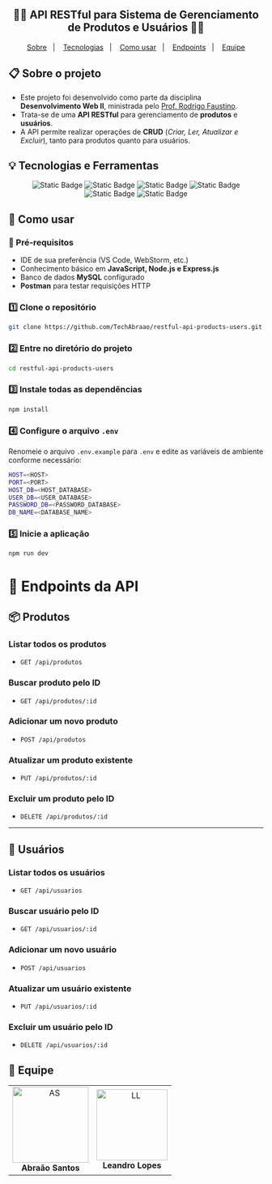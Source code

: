 <h2 align="center"> 👨‍💻 API RESTful para Sistema de Gerenciamento de Produtos e Usuários 👨‍💻 </h2>
<p align="center">
  <a href="#">Sobre</a>&nbsp;&nbsp;&nbsp;|&nbsp;&nbsp;&nbsp;
  <a href="#">Tecnologias</a>&nbsp;&nbsp;&nbsp;|&nbsp;&nbsp;&nbsp;
  <a href="#">Como usar</a>&nbsp;&nbsp;&nbsp;|&nbsp;&nbsp;&nbsp;
  <a href="#">Endpoints</a>&nbsp;&nbsp;&nbsp;|&nbsp;&nbsp;&nbsp;
  <a href="#">Equipe</a>
</p>

## 📋 Sobre o projeto
- Este projeto foi desenvolvido como parte da disciplina **Desenvolvimento Web II**, ministrada pelo <a href="https://github.com/faustinopsy">Prof. Rodrigo Faustino</a>.
- Trata-se de uma **API RESTful** para gerenciamento de **produtos** e **usuários**.
- A API permite realizar operações de **CRUD** (*Criar, Ler, Atualizar e Excluir*), tanto para produtos quanto para usuários.

## 💡 Tecnologias e Ferramentas

<div align="center">
  <img alt="Static Badge" src="https://img.shields.io/badge/JavaScript-black?style=for-the-badge&logo=JavaScript&logoSize=60"> 
  <img alt="Static Badge" src="https://img.shields.io/badge/Node.js-black?style=for-the-badge&logo=node.js&logoSize=60"> 
  <img alt="Static Badge" src="https://img.shields.io/badge/Express.js-black?style=for-the-badge&logo=Express&logoSize=60"> 
  <img alt="Static Badge" src="https://img.shields.io/badge/Nodemon-black?style=for-the-badge&logo=Nodemon&logoSize=60"> 
  <img alt="Static Badge" src="https://img.shields.io/badge/MySQL-black?style=for-the-badge&logo=mysql&logoSize=60">
  <img alt="Static Badge" src="https://img.shields.io/badge/Postman-black?style=for-the-badge&logo=postman&logoSize=60">
</div>

## 📌 Como usar

### 🔧 Pré-requisitos

- IDE de sua preferência (VS Code, WebStorm, etc.)  
- Conhecimento básico em **JavaScript, Node.js e Express.js**  
- Banco de dados **MySQL** configurado  
- **Postman** para testar requisições HTTP  

### 1️⃣ Clone o repositório

```bash
git clone https://github.com/TechAbraao/restful-api-products-users.git
```

### 2️⃣ Entre no diretório do projeto

```bash
cd restful-api-products-users
```

### 3️⃣ Instale todas as dependências

```bash
npm install
```

### 4️⃣ Configure o arquivo `.env`
Renomeie o arquivo `.env.example` para `.env` e edite as variáveis de ambiente conforme necessário:

```bash
HOST=<HOST>
PORT=<PORT>
HOST_DB=<HOST_DATABASE>
USER_DB=<USER_DATABASE>
PASSWORD_DB=<PASSWORD_DATABASE>
DB_NAME=<DATABASE_NAME>
```

### 5️⃣ Inicie a aplicação
```bash
npm run dev
```

# 🔌 Endpoints da API  

## 📦 Produtos  

### Listar todos os produtos  
- `GET /api/produtos`  

### Buscar produto pelo ID  
- `GET /api/produtos/:id`  

### Adicionar um novo produto  
- `POST /api/produtos`  

### Atualizar um produto existente  
- `PUT /api/produtos/:id`  

### Excluir um produto pelo ID  
- `DELETE /api/produtos/:id`  

---  

## 👥 Usuários  

### Listar todos os usuários  
- `GET /api/usuarios`  

### Buscar usuário pelo ID  
- `GET /api/usuarios/:id`  

### Adicionar um novo usuário  
- `POST /api/usuarios`  

### Atualizar um usuário existente  
- `PUT /api/usuarios/:id`  

### Excluir um usuário pelo ID  
- `DELETE /api/usuarios/:id`  

## 🎯 Equipe

<table style="width: 100%; text-align: center;">
  <tr>
    <td align="center">
      <img src="public/imgs/abraao.png" width="150px" alt="AS" /><br/>
      <b>Abraão Santos</b>
    </td>
    <td align="center">
      <img src="public/imgs/leandro.png" width="140px" alt="LL" /><br/>
      <b>Leandro Lopes</b>
    </td>
  </tr>
</table>
